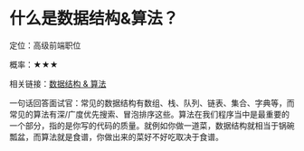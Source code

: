 <script lang="ts" setup>
import { loginRead } from '@/utils/login-read'
loginRead('q10000')
</script>

# 什么是数据结构&算法？



定位：高级前端职位

概率：★★★

相关链接：[数据结构 & 算法](/documents/part2/javascript-senior/introduce.html)

一句话回答面试官：常见的数据结构有数组、栈、队列、链表、集合、字典等，而常见的算法有深/广度优先搜索、冒泡排序这些。算法在我们程序当中是最重要的一个部分，指的是你写的代码的质量。就例如你做一道菜，数据结构就相当于锅碗瓢盆，而算法就是食谱，你做出来的菜好不好吃取决于食谱。

